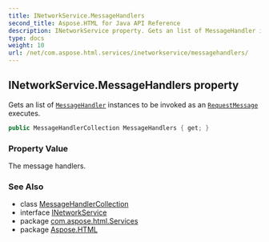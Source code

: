 ```yaml
---
title: INetworkService.MessageHandlers
second_title: Aspose.HTML for Java API Reference
description: INetworkService property. Gets an list of MessageHandler instances to be invoked as an RequestMessage executes
type: docs
weight: 10
url: /net/com.aspose.html.services/inetworkservice/messagehandlers/
---
```

## INetworkService.MessageHandlers property

Gets an list of [`MessageHandler`](../../../com.aspose.html.net/messagehandler/) instances to be invoked as an [`RequestMessage`](../../../com.aspose.html.net/requestmessage/) executes.

```java
public MessageHandlerCollection MessageHandlers { get; }
```

### Property Value

The message handlers.

### See Also

* class [MessageHandlerCollection](../../../com.aspose.html.net/messagehandlercollection/)
* interface [INetworkService](../)
* package [com.aspose.html.Services](../../inetworkservice/)
* package [Aspose.HTML](../../../)
